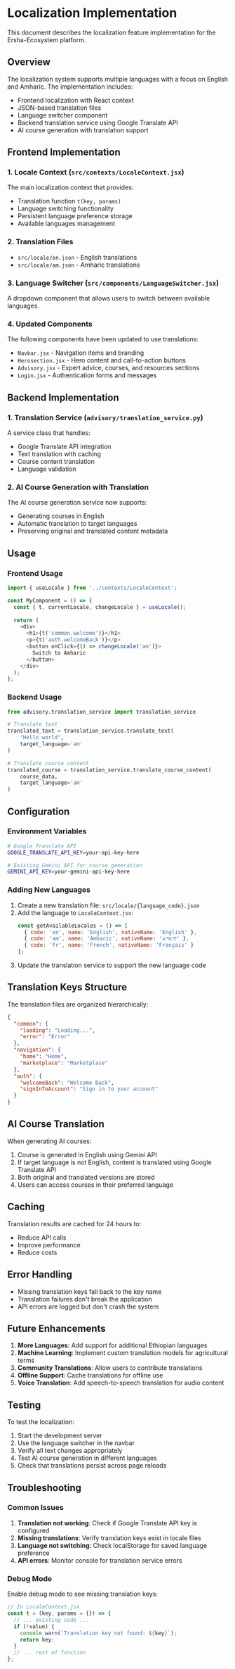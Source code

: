# Localization Implementation

This document describes the localization feature implementation for the Ersha-Ecosystem platform.

## Overview

The localization system supports multiple languages with a focus on English and Amharic. The implementation includes:

- Frontend localization with React context
- JSON-based translation files
- Language switcher component
- Backend translation service using Google Translate API
- AI course generation with translation support

## Frontend Implementation

### 1. Locale Context (`src/contexts/LocaleContext.jsx`)

The main localization context that provides:
- Translation function `t(key, params)`
- Language switching functionality
- Persistent language preference storage
- Available languages management

### 2. Translation Files

- `src/locale/en.json` - English translations
- `src/locale/am.json` - Amharic translations

### 3. Language Switcher (`src/components/LanguageSwitcher.jsx`)

A dropdown component that allows users to switch between available languages.

### 4. Updated Components

The following components have been updated to use translations:
- `Navbar.jsx` - Navigation items and branding
- `Herosection.jsx` - Hero content and call-to-action buttons
- `Advisory.jsx` - Expert advice, courses, and resources sections
- `Login.jsx` - Authentication forms and messages

## Backend Implementation

### 1. Translation Service (`advisory/translation_service.py`)

A service class that handles:
- Google Translate API integration
- Text translation with caching
- Course content translation
- Language validation

### 2. AI Course Generation with Translation

The AI course generation service now supports:
- Generating courses in English
- Automatic translation to target languages
- Preserving original and translated content metadata

## Usage

### Frontend Usage

```javascript
import { useLocale } from '../contexts/LocaleContext';

const MyComponent = () => {
  const { t, currentLocale, changeLocale } = useLocale();
  
  return (
    <div>
      <h1>{t('common.welcome')}</h1>
      <p>{t('auth.welcomeBack')}</p>
      <button onClick={() => changeLocale('am')}>
        Switch to Amharic
      </button>
    </div>
  );
};
```

### Backend Usage

```python
from advisory.translation_service import translation_service

# Translate text
translated_text = translation_service.translate_text(
    "Hello world", 
    target_language='am'
)

# Translate course content
translated_course = translation_service.translate_course_content(
    course_data, 
    target_language='am'
)
```

## Configuration

### Environment Variables

```bash
# Google Translate API
GOOGLE_TRANSLATE_API_KEY=your-api-key-here

# Existing Gemini API for course generation
GEMINI_API_KEY=your-gemini-api-key-here
```

### Adding New Languages

1. Create a new translation file: `src/locale/{language_code}.json`
2. Add the language to `LocaleContext.jsx`:
   ```javascript
   const getAvailableLocales = () => [
     { code: 'en', name: 'English', nativeName: 'English' },
     { code: 'am', name: 'Amharic', nativeName: 'አማርኛ' },
     { code: 'fr', name: 'French', nativeName: 'Français' }
   ];
   ```
3. Update the translation service to support the new language code

## Translation Keys Structure

The translation files are organized hierarchically:

```json
{
  "common": {
    "loading": "Loading...",
    "error": "Error"
  },
  "navigation": {
    "home": "Home",
    "marketplace": "Marketplace"
  },
  "auth": {
    "welcomeBack": "Welcome Back",
    "signInToAccount": "Sign in to your account"
  }
}
```

## AI Course Translation

When generating AI courses:

1. Course is generated in English using Gemini API
2. If target language is not English, content is translated using Google Translate API
3. Both original and translated versions are stored
4. Users can access courses in their preferred language

## Caching

Translation results are cached for 24 hours to:
- Reduce API calls
- Improve performance
- Reduce costs

## Error Handling

- Missing translation keys fall back to the key name
- Translation failures don't break the application
- API errors are logged but don't crash the system

## Future Enhancements

1. **More Languages**: Add support for additional Ethiopian languages
2. **Machine Learning**: Implement custom translation models for agricultural terms
3. **Community Translations**: Allow users to contribute translations
4. **Offline Support**: Cache translations for offline use
5. **Voice Translation**: Add speech-to-speech translation for audio content

## Testing

To test the localization:

1. Start the development server
2. Use the language switcher in the navbar
3. Verify all text changes appropriately
4. Test AI course generation in different languages
5. Check that translations persist across page reloads

## Troubleshooting

### Common Issues

1. **Translation not working**: Check if Google Translate API key is configured
2. **Missing translations**: Verify translation keys exist in locale files
3. **Language not switching**: Check localStorage for saved language preference
4. **API errors**: Monitor console for translation service errors

### Debug Mode

Enable debug mode to see missing translation keys:

```javascript
// In LocaleContext.jsx
const t = (key, params = {}) => {
  // ... existing code ...
  if (!value) {
    console.warn(`Translation key not found: ${key}`);
    return key;
  }
  // ... rest of function
};
``` 